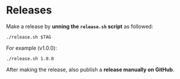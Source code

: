 # Releases

Make a release by **unning the `release.sh` script** as followed:

`./release.sh $TAG`

For example (v1.0.0):

`./release.sh 1.0.0`

After making the release, also publish a **release manually on GitHub**.
